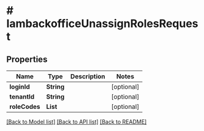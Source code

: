 # # IambackofficeUnassignRolesRequest


## Properties 


Name | Type | Description | Notes
------------ | ------------- | ------------- | -------------
**loginId**| **String** |   | [optional]
**tenantId**| **String** |   | [optional]
**roleCodes**| **List<String>** |   | [optional]


[[Back to Model list]](../../README.md#models) [[Back to API list]](../../README.md#endpoints) [[Back to README]](../../README.md)

